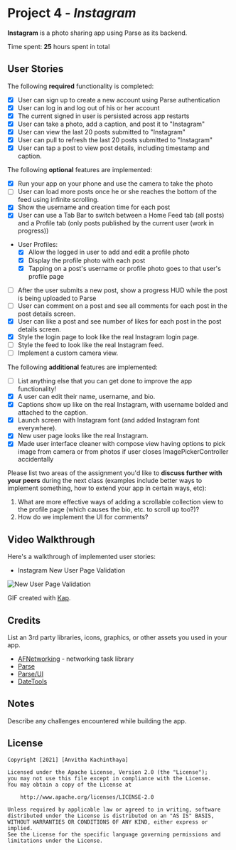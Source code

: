 # Project 4 - *Instagram*

**Instagram** is a photo sharing app using Parse as its backend.

Time spent: **25** hours spent in total

## User Stories

The following **required** functionality is completed:

- [X] User can sign up to create a new account using Parse authentication
- [X] User can log in and log out of his or her account
- [X] The current signed in user is persisted across app restarts
- [X] User can take a photo, add a caption, and post it to "Instagram"
- [X] User can view the last 20 posts submitted to "Instagram"
- [X] User can pull to refresh the last 20 posts submitted to "Instagram"
- [X] User can tap a post to view post details, including timestamp and caption.

The following **optional** features are implemented:

- [X] Run your app on your phone and use the camera to take the photo
- [ ] User can load more posts once he or she reaches the bottom of the feed using infinite scrolling.
- [X] Show the username and creation time for each post
- [X] User can use a Tab Bar to switch between a Home Feed tab (all posts) and a Profile tab (only posts published by the current user (work in progress))
- User Profiles:
  - [X] Allow the logged in user to add and edit a profile photo
  - [X] Display the profile photo with each post
  - [X] Tapping on a post's username or profile photo goes to that user's profile page
- [ ] After the user submits a new post, show a progress HUD while the post is being uploaded to Parse
- [ ] User can comment on a post and see all comments for each post in the post details screen.
- [X] User can like a post and see number of likes for each post in the post details screen.
- [X] Style the login page to look like the real Instagram login page.
- [ ] Style the feed to look like the real Instagram feed.
- [ ] Implement a custom camera view.

The following **additional** features are implemented:

- [ ] List anything else that you can get done to improve the app functionality!
- [X] A user can edit their name, username, and bio.
- [X] Captions show up like on the real Instagram, with username bolded and attached to the caption.
- [X] Launch screen with Instagram font (and added Instagram font everywhere).
- [X] New user page looks like the real Instagram.
- [X] Made user interface cleaner with compose view having options to pick image from camera or from photos if user closes ImagePickerController accidentally

Please list two areas of the assignment you'd like to **discuss further with your peers** during the next class (examples include better ways to implement something, how to extend your app in certain ways, etc):

1. What are more effective ways of adding a scrollable collection view to the profile page (which causes the bio, etc. to scroll up too?)?
2. How do we implement the UI for comments?

## Video Walkthrough

Here's a walkthrough of implemented user stories:

- Instagram New User Page Validation
<img src='http://g.recordit.co/Wxq7S27XSO.gif' title='New User Page Validation' width='' alt='New User Page Validation' />

GIF created with [Kap](https://getkap.co/).

## Credits

List an 3rd party libraries, icons, graphics, or other assets you used in your app.

- [AFNetworking](https://github.com/AFNetworking/AFNetworking) - networking task library
- [Parse](https://www.back4app.com/docs/get-started/welcome)
- [Parse/UI](https://github.com/parse-community/ParseUI-iOS)
- [DateTools](https://github.com/MatthewYork/DateTools)


## Notes

Describe any challenges encountered while building the app.

## License

    Copyright [2021] [Anvitha Kachinthaya]

    Licensed under the Apache License, Version 2.0 (the "License");
    you may not use this file except in compliance with the License.
    You may obtain a copy of the License at

        http://www.apache.org/licenses/LICENSE-2.0

    Unless required by applicable law or agreed to in writing, software
    distributed under the License is distributed on an "AS IS" BASIS,
    WITHOUT WARRANTIES OR CONDITIONS OF ANY KIND, either express or implied.
    See the License for the specific language governing permissions and
    limitations under the License.
